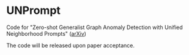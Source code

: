 # UNPrompt
Code for "Zero-shot Generalist Graph Anomaly Detection with Unified Neighborhood Prompts" ([arXiv](https://arxiv.org/abs/2410.14886))

The code will be released upon paper acceptance.
